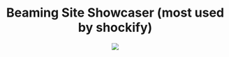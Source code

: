 <h1 align="center">
  Beaming Site Showcaser (most used by shockify)
</h1>
<div align="center">
  <img  src="https://user-images.githubusercontent.com/99215486/175369409-b967da5b-e373-48ea-b8f5-8ed3d613df03.gif">
  </div>

